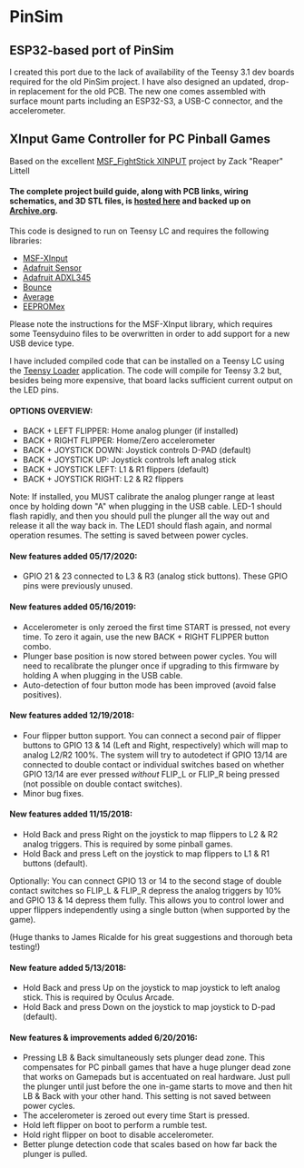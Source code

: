 # PinSim

## ESP32-based port of PinSim

I created this port due to the lack of availability of the Teensy 3.1 dev boards required for the old PinSim project.
I have also designed an updated, drop-in replacement for the old PCB.  The new one comes assembled with surface mount 
parts including an ESP32-S3, a USB-C connector, and the accelerometer.


## XInput Game Controller for PC Pinball Games

Based on the excellent [MSF_FightStick XINPUT](https://github.com/zlittell/MSF-XINPUT) project by Zack "Reaper" Littell

#### The complete project build guide, along with PCB links, wiring schematics, and 3D STL files, is [hosted here](https://github.com/Jerware/PinSim/blob/master/pinsim_instructions.pdf) and backed up on [Archive.org](https://web.archive.org/web/20180209074729/https://www.tested.com/tech/gaming/569647-how-build-pinsim-virtual-reality-pinball-machine/).

This code is designed to run on Teensy LC and requires the following libraries:

- [MSF-XInput](https://github.com/zlittell/MSF-XINPUT/tree/master/MSF_XINPUT)
- [Adafruit Sensor](https://github.com/adafruit/Adafruit_Sensor)
- [Adafruit ADXL345](https://github.com/adafruit/Adafruit_ADXL345)
- [Bounce](https://www.pjrc.com/teensy/td_libs_Bounce.html)
- [Average](https://github.com/MajenkoLibraries/Average)
- [EEPROMex](https://github.com/thijse/Arduino-EEPROMEx)

Please note the instructions for the MSF-XInput library, which requires some Teensyduino files to be overwritten in order to add support for a new USB device type.

I have included compiled code that can be installed on a Teensy LC using the [Teensy Loader](https://www.pjrc.com/teensy/loader.html) application. The code will compile for Teensy 3.2 but, besides being more expensive, that board lacks sufficient current output on the LED pins.

#### OPTIONS OVERVIEW:

* BACK + LEFT FLIPPER: Home analog plunger (if installed)
* BACK + RIGHT FLIPPER: Home/Zero accelerometer
* BACK + JOYSTICK DOWN: Joystick controls D-PAD (default)
* BACK + JOYSTICK UP: Joystick controls left analog stick
* BACK + JOYSTICK LEFT: L1 & R1 flippers (default)
* BACK + JOYSTICK RIGHT: L2 & R2 flippers

Note: If installed, you MUST calibrate the analog plunger range at least once by holding down "A" when plugging in the USB cable. LED-1 should flash rapidly, and then you should pull the plunger all the way out and release it all the way back in. The LED1 should flash again, and normal operation resumes. The setting is saved between power cycles.

#### New features added 05/17/2020:

* GPIO 21 & 23 connected to L3 & R3 (analog stick buttons). These GPIO pins were previously unused.

#### New features added 05/16/2019:

* Accelerometer is only zeroed the first time START is pressed, not every time. To zero it again, use the new BACK + RIGHT FLIPPER button combo.
* Plunger base position is now stored between power cycles. You will need to recalibrate the plunger once if upgrading to this firmware by holding A when plugging in the USB cable.
* Auto-detection of four button mode has been improved (avoid false positives).

#### New features added 12/19/2018:

* Four flipper button support. You can connect a second pair of flipper buttons to GPIO 13 & 14 (Left and Right, respectively) which will map to analog L2/R2 100%. The system will try to autodetect if GPIO 13/14 are connected to double contact or individual switches based on whether GPIO 13/14 are ever pressed *without* FLIP_L or FLIP_R being pressed (not possible on double contact switches).
* Minor bug fixes.

#### New features added 11/15/2018:

* Hold Back and press Right on the joystick to map flippers to L2 & R2 analog triggers. This is required by some pinball games.
* Hold Back and press Left on the joystick to map flippers to L1 & R1 buttons (default).

Optionally: You can connect GPIO 13 or 14 to the second stage of double contact switches so FLIP_L & FLIP_R depress the analog triggers by 10% and GPIO 13 & 14 depress them fully. This allows you to control lower and upper flippers independently using a single button (when supported by the game).

(Huge thanks to James Ricalde for his great suggestions and thorough beta testing!)

#### New feature added 5/13/2018:

* Hold Back and press Up on the joystick to map joystick to left analog stick. This is required by Oculus Arcade.
* Hold Back and press Down on the joystick to map joystick to D-pad (default).

#### New features & improvements added 6/20/2016:

* Pressing LB & Back simultaneously sets plunger dead zone. This compensates for PC pinball games that have a huge plunger dead zone that works on Gamepads but is accentuated on real hardware. Just pull the plunger until just before the one in-game starts to move and then hit LB & Back with your other hand. This setting is not saved between power cycles.
* The accelerometer is zeroed out every time Start is pressed.
* Hold left flipper on boot to perform a rumble test.
* Hold right flipper on boot to disable accelerometer.
* Better plunge detection code that scales based on how far back the plunger is pulled.
